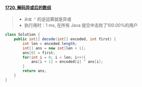 #### [1720. 解码异或后的数组](https://leetcode-cn.com/problems/decode-xored-array/)

> - `异或 ^` 的逆运算就是异或
> - 执行用时：1 ms, 在所有 Java 提交中击败了100.00%的用户

```java
class Solution {
    public int[] decode(int[] encoded, int first) {
        int len = encoded.length;
        int[] ans = new int[len + 1];
        ans[0] = first;
        for(int i = 0; i < len; i++){
            ans[i + 1] = encoded[i] ^ ans[i];
        }
        return ans;
    }
}
```

